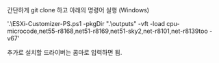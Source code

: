간단하게 git clone 하고 아래의 명령어 실행 (Windows)


'.\ESXi-Customizer-PS.ps1 -pkgDir ".\outputs" -vft -load cpu-microcode,net55-r8168,net51-r8169,net51-sky2,net-r8101,net-r8139too -v67'


추가로 설치할 드라이버는 콤마로 입력하면 됨.